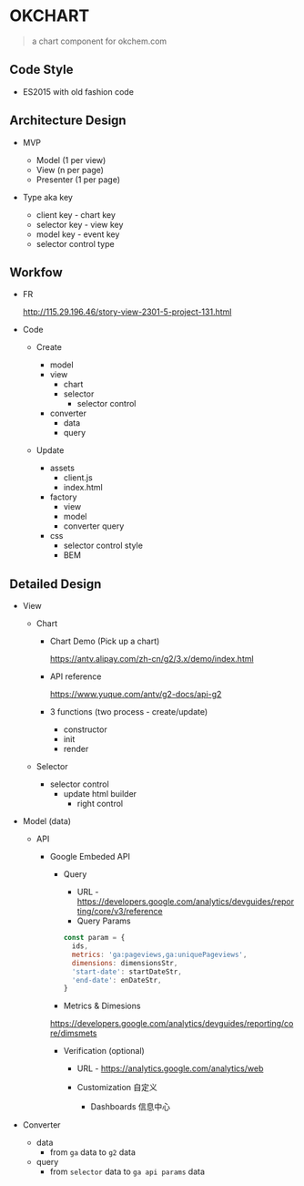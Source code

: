 # OKCHART

> a chart component for okchem.com

## Code Style

- ES2015 with old fashion code

## Architecture Design

- MVP

  - Model (1 per view)
  - View (n per page)
  - Presenter (1 per page)

- Type aka key
  - client key - chart key
  - selector key - view key
  - model key - event key
  - selector control type

## Workfow

- FR

  http://115.29.196.46/story-view-2301-5-project-131.html

- Code

  - Create

    - model
    - view
      - chart
      - selector
        - selector control
    - converter
      - data
      - query

  - Update
    - assets
      - client.js
      - index.html
    - factory
      - view
      - model
      - converter query
    - css
      - selector control style
      - BEM

## Detailed Design

- View

  - Chart

    - Chart Demo (Pick up a chart)

      https://antv.alipay.com/zh-cn/g2/3.x/demo/index.html

    - API reference

      https://www.yuque.com/antv/g2-docs/api-g2

    - 3 functions (two process - create/update)
      - constructor
      - init
      - render

  - Selector
    - selector control
      - update html builder
        - right control

- Model (data)

  - API

    - Google Embeded API

      - Query

        - URL - https://developers.google.com/analytics/devguides/reporting/core/v3/reference
        - Query Params

        ```javascript
        const param = {
          ids,
          metrics: 'ga:pageviews,ga:uniquePageviews',
          dimensions: dimensionsStr,
          'start-date': startDateStr,
          'end-date': enDateStr,
        }
        ```

      - Metrics & Dimesions

      https://developers.google.com/analytics/devguides/reporting/core/dimsmets

      - Verification (optional)

        - URL - https://analytics.google.com/analytics/web

        - Customization 自定义

          - Dashboards 信息中心

- Converter
  - data
    - from `ga` data to `g2` data
  - query
    - from `selector` data to `ga api params` data
